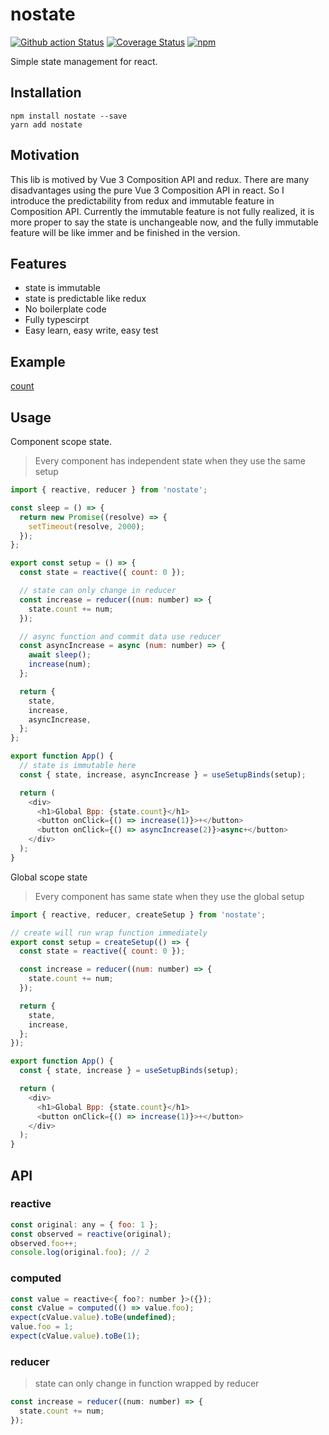 # nostate

[![Github action Status](https://github.com/wangtao0101/nostate/workflows/build/badge.svg)](https://github.com/wangtao0101/nostate/actions)
[![Coverage Status](https://coveralls.io/repos/github/wangtao0101/nostate/badge.svg)](https://coveralls.io/github/wangtao0101/nostate)
[![npm](https://img.shields.io/npm/v/nostate.svg?label=)](https://www.npmjs.com/package/nostate)

Simple state management for react.

## Installation

```
npm install nostate --save
yarn add nostate
```

## Motivation

This lib is motived by Vue 3 Composition API and redux. There are many disadvantages using
the pure Vue 3 Composition API in react. So I introduce the predictability from redux and immutable
feature in Composition API.
Currently the immutable feature is not fully realized, it is more proper to say the state is unchangeable now, and the fully immutable feature will be like immer and be finished in the version.

## Features

- state is immutable
- state is predictable like redux
- No boilerplate code
- Fully typescirpt
- Easy learn, easy write, easy test

## Example

[count](https://codesandbox.io/s/bold-sanderson-cshtw)

## Usage

Component scope state.

> Every component has independent state when they use the same setup

```js
import { reactive, reducer } from 'nostate';

const sleep = () => {
  return new Promise((resolve) => {
    setTimeout(resolve, 2000);
  });
};

export const setup = () => {
  const state = reactive({ count: 0 });

  // state can only change in reducer
  const increase = reducer((num: number) => {
    state.count += num;
  });

  // async function and commit data use reducer
  const asyncIncrease = async (num: number) => {
    await sleep();
    increase(num);
  };

  return {
    state,
    increase,
    asyncIncrease,
  };
};

export function App() {
  // state is immutable here
  const { state, increase, asyncIncrease } = useSetupBinds(setup);

  return (
    <div>
      <h1>Global Bpp: {state.count}</h1>
      <button onClick={() => increase(1)}>+</button>
      <button onClick={() => asyncIncrease(2)}>async+</button>
    </div>
  );
}
```

Global scope state

> Every component has same state when they use the global setup

```js
import { reactive, reducer, createSetup } from 'nostate';

// create will run wrap function immediately
export const setup = createSetup(() => {
  const state = reactive({ count: 0 });

  const increase = reducer((num: number) => {
    state.count += num;
  });

  return {
    state,
    increase,
  };
});

export function App() {
  const { state, increase } = useSetupBinds(setup);

  return (
    <div>
      <h1>Global Bpp: {state.count}</h1>
      <button onClick={() => increase(1)}>+</button>
    </div>
  );
}
```

## API

### reactive

```js
const original: any = { foo: 1 };
const observed = reactive(original);
observed.foo++;
console.log(original.foo); // 2
```

### computed

```js
const value = reactive<{ foo?: number }>({});
const cValue = computed(() => value.foo);
expect(cValue.value).toBe(undefined);
value.foo = 1;
expect(cValue.value).toBe(1);
```

### reducer

> state can only change in function wrapped by reducer

```js
const increase = reducer((num: number) => {
  state.count += num;
});
```
